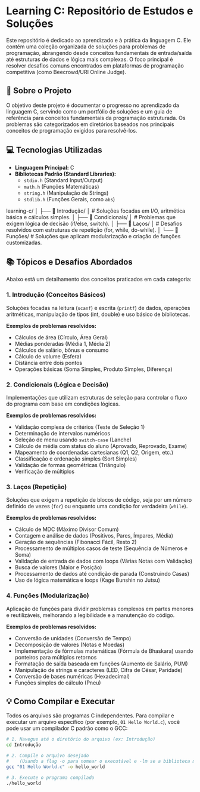 # Learning C: Repositório de Estudos e Soluções

Este repositório é dedicado ao aprendizado e à prática da linguagem C. Ele contém uma coleção organizada de soluções para problemas de programação, abrangendo desde conceitos fundamentais de entrada/saída até estruturas de dados e lógica mais complexas. O foco principal é resolver desafios comuns encontrados em plataformas de programação competitiva (como Beecrowd/URI Online Judge).

## 🚀 Sobre o Projeto

O objetivo deste projeto é documentar o progresso no aprendizado da linguagem C, servindo como um portfólio de soluções e um guia de referência para conceitos fundamentais da programação estruturada. Os problemas são categorizados em diretórios baseados nos principais conceitos de programação exigidos para resolvê-los.

## 💻 Tecnologias Utilizadas

* **Linguagem Principal:** C
* **Bibliotecas Padrão (Standard Libraries):**
    * `stdio.h` (Standard Input/Output)
    * `math.h` (Funções Matemáticas)
    * `string.h` (Manipulação de Strings)
    * `stdlib.h` (Funções Gerais, como `abs`)

learning-c/
│
├── 📁 Introdução/
│   # Soluções focadas em I/O, aritmética básica e cálculos simples.
│
├── 📁 Condicionais/
│   # Problemas que exigem lógica de decisão (if/else, switch).
│
├── 📁 Laços/
│   # Desafios resolvidos com estruturas de repetição (for, while, do-while).
│
└── 📁 Funções/
    # Soluções que aplicam modularização e criação de funções customizadas.


## 📚 Tópicos e Desafios Abordados

Abaixo está um detalhamento dos conceitos praticados em cada categoria:

### 1. Introdução (Conceitos Básicos)

Soluções focadas na leitura (`scanf`) e escrita (`printf`) de dados, operações aritméticas, manipulação de tipos (int, double) e uso básico de bibliotecas.

**Exemplos de problemas resolvidos:**
* Cálculos de área (Círculo, Área Geral)
* Médias ponderadas (Média 1, Média 2)
* Cálculos de salário, bônus e consumo
* Cálculo de volume (Esfera)
* Distância entre dois pontos
* Operações básicas (Soma Simples, Produto Simples, Diferença)

### 2. Condicionais (Lógica e Decisão)

Implementações que utilizam estruturas de seleção para controlar o fluxo do programa com base em condições lógicas.

**Exemplos de problemas resolvidos:**
* Validação complexa de critérios (Teste de Seleção 1)
* Determinação de intervalos numéricos
* Seleção de menu usando `switch-case` (Lanche)
* Cálculo de média com status do aluno (Aprovado, Reprovado, Exame)
* Mapeamento de coordenadas cartesianas (Q1, Q2, Origem, etc.)
* Classificação e ordenação simples (Sort Simples)
* Validação de formas geométricas (Triângulo)
* Verificação de múltiplos

### 3. Laços (Repetição)

Soluções que exigem a repetição de blocos de código, seja por um número definido de vezes (`for`) ou enquanto uma condição for verdadeira (`while`).

**Exemplos de problemas resolvidos:**
* Cálculo de MDC (Máximo Divisor Comum)
* Contagem e análise de dados (Positivos, Pares, Ímpares, Média)
* Geração de sequências (Fibonacci Fácil, Resto 2)
* Processamento de múltiplos casos de teste (Sequência de Números e Soma)
* Validação de entrada de dados com loops (Várias Notas com Validação)
* Busca de valores (Maior e Posição)
* Processamento de dados até condição de parada (Construindo Casas)
* Uso de lógica matemática e loops (Kage Bunshin no Jutsu)

### 4. Funções (Modularização)

Aplicação de funções para dividir problemas complexos em partes menores e reutilizáveis, melhorando a legibilidade e a manutenção do código.

**Exemplos de problemas resolvidos:**
* Conversão de unidades (Conversão de Tempo)
* Decomposição de valores (Notas e Moedas)
* Implementação de fórmulas matemáticas (Fórmula de Bhaskara) usando ponteiros para múltiplos retornos
* Formatação de saída baseada em funções (Aumento de Salário, PUM)
* Manipulação de strings e caracteres (LED, Cifra de César, Paridade)
* Conversão de bases numéricas (Hexadecimal)
* Funções simples de cálculo (Pneu)

## 💡 Como Compilar e Executar

Todos os arquivos são programas C independentes. Para compilar e executar um arquivo específico (por exemplo, `01 Hello World.c`), você pode usar um compilador C padrão como o GCC:

```bash
# 1. Navegue até o diretório do arquivo (ex: Introdução)
cd Introdução

# 2. Compile o arquivo desejado
#    (Usando a flag -o para nomear o executável e -lm se a biblioteca math.h for necessária)
gcc "01 Hello World.c" -o hello_world

# 3. Execute o programa compilado
./hello_world

